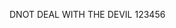 DNOT DEAL WITH THE DEVIL
123456
<!---
Porikhafan/Porikhafan is a ✨ special ✨ repository because its `README.md` (this file) appears on your GitHub profile.
You can click the Preview link to take a look at your changes.
--->
